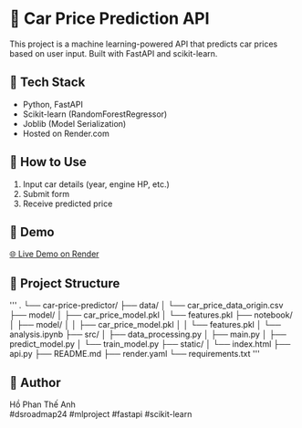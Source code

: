 # 🚗 Car Price Prediction API

This project is a machine learning-powered API that predicts car prices based on user input. Built with FastAPI and scikit-learn.

## 🔧 Tech Stack

- Python, FastAPI
- Scikit-learn (RandomForestRegressor)
- Joblib (Model Serialization)
- Hosted on Render.com

## 🚀 How to Use

1. Input car details (year, engine HP, etc.)
2. Submit form
3. Receive predicted price

## 🧪 Demo

[🌐 Live Demo on Render](https://car-price-predictor-vkjs.onrender.com/)

## 📁 Project Structure

'''
.
└── car-price-predictor/
    ├── data/
    │   └── car_price_data_origin.csv
    ├── model/
    │   ├── car_price_model.pkl
    │   └── features.pkl
    ├── notebook/
    │   ├── model/
    │   │   ├── car_price_model.pkl
    │   │   └── features.pkl
    │   └── analysis.ipynb
    ├── src/
    │   ├── data_processing.py
    │   ├── main.py
    │   ├── predict_model.py
    │   └── train_model.py
    ├── static/
    │   └── index.html
    ├── api.py
    ├── README.md
    ├── render.yaml
    └── requirements.txt
'''


## 📌 Author

Hồ Phan Thế Anh  
#dsroadmap24 #mlproject #fastapi #scikit-learn

